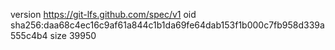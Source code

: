 version https://git-lfs.github.com/spec/v1
oid sha256:daa68c4ec16c9af61a844c1b1da69fe64dab153f1b000c7fb958d339a555c4b4
size 39950
